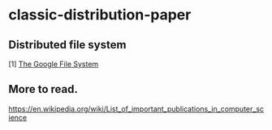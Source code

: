 # classic-distribution-paper

## Distributed file system
[1] [The Google File System](https://static.googleusercontent.com/media/research.google.com/zh-CN//archive/gfs-sosp2003.pdf)

## More to read.
https://en.wikipedia.org/wiki/List_of_important_publications_in_computer_science

